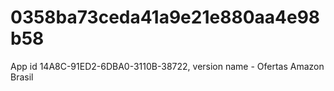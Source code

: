 # 0358ba73ceda41a9e21e880aa4e98b58
App id 14A8C-91ED2-6DBA0-3110B-38722, version name - Ofertas Amazon Brasil
